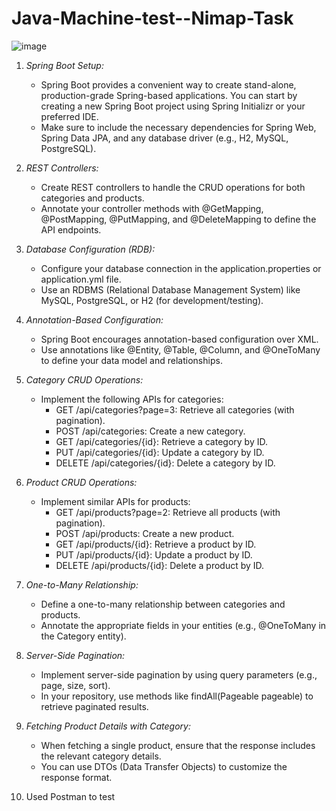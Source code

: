 # Java-Machine-test--Nimap-Task
![image](https://github.com/user-attachments/assets/bec902fd-210f-4515-9116-49aae6367ab0)


1. *Spring Boot Setup:*
   - Spring Boot provides a convenient way to create stand-alone, production-grade Spring-based applications. You can start by creating a new Spring Boot project using Spring Initializr or your preferred IDE.
   - Make sure to include the necessary dependencies for Spring Web, Spring Data JPA, and any database driver (e.g., H2, MySQL, PostgreSQL).

2. *REST Controllers:*
   - Create REST controllers to handle the CRUD operations for both categories and products.
   - Annotate your controller methods with @GetMapping, @PostMapping, @PutMapping, and @DeleteMapping to define the API endpoints.

3. *Database Configuration (RDB):*
   - Configure your database connection in the application.properties or application.yml file.
   - Use an RDBMS (Relational Database Management System) like MySQL, PostgreSQL, or H2 (for development/testing).

4. *Annotation-Based Configuration:*
   - Spring Boot encourages annotation-based configuration over XML.
   - Use annotations like @Entity, @Table, @Column, and @OneToMany to define your data model and relationships.

5. *Category CRUD Operations:*
   - Implement the following APIs for categories:
     - GET /api/categories?page=3: Retrieve all categories (with pagination).
     - POST /api/categories: Create a new category.
     - GET /api/categories/{id}: Retrieve a category by ID.
     - PUT /api/categories/{id}: Update a category by ID.
     - DELETE /api/categories/{id}: Delete a category by ID.

6. *Product CRUD Operations:*
   - Implement similar APIs for products:
     - GET /api/products?page=2: Retrieve all products (with pagination).
     - POST /api/products: Create a new product.
     - GET /api/products/{id}: Retrieve a product by ID.
     - PUT /api/products/{id}: Update a product by ID.
     - DELETE /api/products/{id}: Delete a product by ID.

7. *One-to-Many Relationship:*
   - Define a one-to-many relationship between categories and products.
   - Annotate the appropriate fields in your entities (e.g., @OneToMany in the Category entity).

8. *Server-Side Pagination:*
   - Implement server-side pagination by using query parameters (e.g., page, size, sort).
   - In your repository, use methods like findAll(Pageable pageable) to retrieve paginated results.

9. *Fetching Product Details with Category:*
   - When fetching a single product, ensure that the response includes the relevant category details.
   - You can use DTOs (Data Transfer Objects) to customize the response format.
  
10. Used Postman to test
